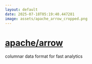 ```yaml
---
layout: default
date: 2025-07-18T05:19:40.447281
image: assets/apache_arrow_cropped.png
---
```


# [apache/arrow](https://github.com/apache/arrow)

columnar data format for fast analytics
